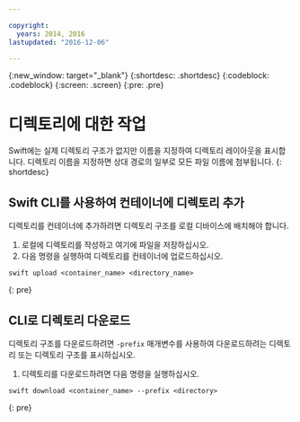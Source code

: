 ```yaml
---

copyright:
  years: 2014, 2016
lastupdated: "2016-12-06"

---
```

{:new_window: target="_blank"}
{:shortdesc: .shortdesc}
{:codeblock: .codeblock}
{:screen: .screen}
{:pre: .pre}

# 디렉토리에 대한 작업 

Swift에는 실제 디렉토리 구조가 없지만 이름을 지정하여 디렉토리 레이아웃을 표시합니다. 디렉토리 이름을 지정하면 상대 경로의 일부로 모든 파일 이름에 첨부됩니다.
{: shortdesc}

## Swift CLI를 사용하여 컨테이너에 디렉토리 추가

디렉토리를 컨테이너에 추가하려면 디렉토리 구조를 로컬 디바이스에 배치해야 합니다. 

1. 로컬에 디렉토리를 작성하고 여기에 파일을 저장하십시오.
2. 다음 명령을 실행하여 디렉토리를 컨테이너에 업로드하십시오.
```
swift upload <container_name> <directory_name>
```
{: pre}

## CLI로 디렉토리 다운로드
디렉토리 구조를 다운로드하려면 `-prefix` 매개변수를 사용하여 다운로드하려는 디렉토리 또는 디렉토리 구조를 표시하십시오. 

1. 디렉토리를 다운로드하려면 다음 명령을 실행하십시오. 
```
swift download <container_name> --prefix <directory>
```
{: pre}
